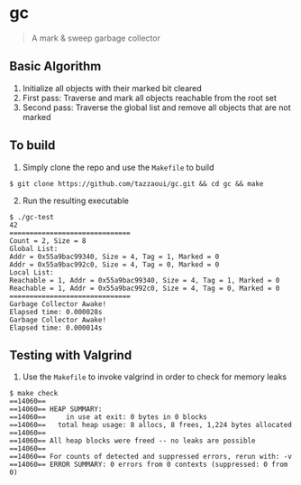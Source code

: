 # gc
> A mark &amp; sweep garbage collector

## Basic Algorithm

1. Initialize all objects with their marked bit cleared
2. First pass: Traverse and mark all objects reachable from the root set
3. Second pass: Traverse the global list and remove all objects that are not marked

## To build
1. Simply clone the repo and use the `Makefile` to build

``$ git clone https://github.com/tazzaoui/gc.git && cd gc && make``

2. Run the resulting executable
```
$ ./gc-test
42
==============================
Count = 2, Size = 8
Global List:
Addr = 0x55a9bac99340, Size = 4, Tag = 1, Marked = 0
Addr = 0x55a9bac992c0, Size = 4, Tag = 0, Marked = 0
Local List:
Reachable = 1, Addr = 0x55a9bac99340, Size = 4, Tag = 1, Marked = 0
Reachable = 1, Addr = 0x55a9bac992c0, Size = 4, Tag = 0, Marked = 0
==============================
Garbage Collector Awake!
Elapsed time: 0.000028s
Garbage Collector Awake!
Elapsed time: 0.000014s
```

## Testing with Valgrind
1. Use the `Makefile` to invoke valgrind in order to check for memory leaks
```
$ make check
==14060==
==14060== HEAP SUMMARY:
==14060==     in use at exit: 0 bytes in 0 blocks
==14060==   total heap usage: 8 allocs, 8 frees, 1,224 bytes allocated
==14060==
==14060== All heap blocks were freed -- no leaks are possible
==14060==
==14060== For counts of detected and suppressed errors, rerun with: -v
==14060== ERROR SUMMARY: 0 errors from 0 contexts (suppressed: 0 from 0)
```

